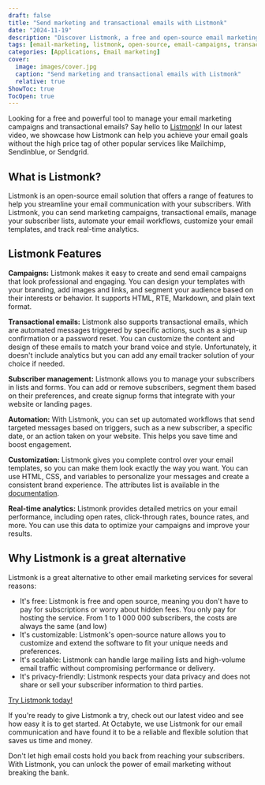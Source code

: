 ```yaml
---
draft: false
title: "Send marketing and transactional emails with Listmonk"
date: "2024-11-19"
description: "Discover Listmonk, a free and open-source email marketing tool perfect for managing campaigns, transactional emails, and subscriber lists. It's customizable, scalable, and a cost-effective alternative to Mailchimp, Sendinblue, or Sendgrid."
tags: [email-marketing, listmonk, open-source, email-campaigns, transactional-emails, subscriber-management, email-automation, customization, analytics, mailchimp-alternative, privacy-friendly]
categories: [Applications, Email marketing]
cover:
  image: images/cover.jpg
  caption: "Send marketing and transactional emails with Listmonk"
  relative: true
ShowToc: true
TocOpen: true
---
```



Looking for a free and powerful tool to manage your email marketing campaigns and transactional emails? Say hello to [Listmonk](https://octabyte.io/applications/email-marketing/listmonk)! In our latest video, we showcase how Listmonk can help you achieve your email goals without the high price tag of other popular services like Mailchimp, Sendinblue, or Sendgrid.

## What is Listmonk?

Listmonk is an open\-source email solution that offers a range of features to help you streamline your email communication with your subscribers. With Listmonk, you can send marketing campaigns, transactional emails, manage your subscriber lists, automate your email workflows, customize your email templates, and track real\-time analytics.

## Listmonk Features

**Campaigns:** Listmonk makes it easy to create and send email campaigns that look professional and engaging. You can design your templates with your branding, add images and links, and segment your audience based on their interests or behavior. It supports HTML, RTE, Markdown, and plain text format.

**Transactional emails:** Listmonk also supports transactional emails, which are automated messages triggered by specific actions, such as a sign\-up confirmation or a password reset. You can customize the content and design of these emails to match your brand voice and style. Unfortunately, it doesn't include analytics but you can add any email tracker solution of your choice if needed.

**Subscriber management:** Listmonk allows you to manage your subscribers in lists and forms. You can add or remove subscribers, segment them based on their preferences, and create signup forms that integrate with your website or landing pages.

**Automation:** With Listmonk, you can set up automated workflows that send targeted messages based on triggers, such as a new subscriber, a specific date, or an action taken on your website. This helps you save time and boost engagement.

**Customization:** Listmonk gives you complete control over your email templates, so you can make them look exactly the way you want. You can use HTML, CSS, and variables to personalize your messages and create a consistent brand experience. The attributes list is available in the [documentation](https://listmonk.app/docs/templating/?ref=blog.octabyte.io).

**Real\-time analytics:** Listmonk provides detailed metrics on your email performance, including open rates, click\-through rates, bounce rates, and more. You can use this data to optimize your campaigns and improve your results.

## Why Listmonk is a great alternative

Listmonk is a great alternative to other email marketing services for several reasons:

* It's free: Listmonk is free and open source, meaning you don't have to pay for subscriptions or worry about hidden fees. You only pay for hosting the service. From 1 to 1 000 000 subscribers, the costs are always the same (and low)
* It's customizable: Listmonk's open\-source nature allows you to customize and extend the software to fit your unique needs and preferences.
* It's scalable: Listmonk can handle large mailing lists and high\-volume email traffic without compromising performance or delivery.
* It's privacy\-friendly: Listmonk respects your data privacy and does not share or sell your subscriber information to third parties.

[Try Listmonk today!](https://octabyte.io/applications/email-marketing/listmonk)

If you're ready to give Listmonk a try, check out our latest video and see how easy it is to get started. At Octabyte, we use Listmonk for our email communication and have found it to be a reliable and flexible solution that saves us time and money.

Don't let high email costs hold you back from reaching your subscribers. With Listmonk, you can unlock the power of email marketing without breaking the bank.



